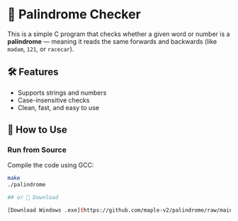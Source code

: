 # 🧠 Palindrome Checker

This is a simple C program that checks whether a given word or number is a **palindrome** — meaning it reads the same forwards and backwards (like `madam`, `121`, or `racecar`).

## 🛠️ Features

- Supports strings and numbers
- Case-insensitive checks
- Clean, fast, and easy to use

## 🚀 How to Use

### Run from Source
Compile the code using GCC:

```bash
make
./palindrome

## or 🔽 Download

[Download Windows .exe](https://github.com/maple-v2/palindrome/raw/main/palindrome.exe)

